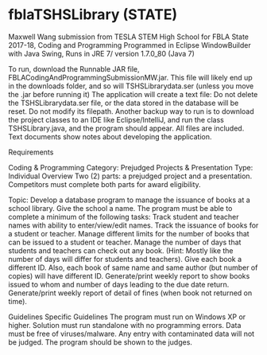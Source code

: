 # fblaTSHSLibrary (STATE)
Maxwell Wang submission from TESLA STEM High School for FBLA State 2017-18, Coding and Programming
Programmed in Eclipse WindowBuilder with Java Swing, Runs in JRE 7/ version 1.7.0_80
(Java 7)

To run, download the Runnable JAR file, FBLACodingAndProgrammingSubmissionMW.jar.
This file will likely end up in the downloads folder, and so will TSHSLibrarydata.ser (unless you move the .jar before running it)
The application will create a text file: Do not delete the TSHSLibrarydata.ser file, or the data stored in the database will be reset. Do not modify its filepath.
Another backup way to run is to download the project classes to an IDE like Eclipse/IntelliJ, and run the class TSHSLibrary.java, and the program should appear. All files are included.
Text documents show notes about developing the application.

Requirements

Coding & Programming
Category: Prejudged Projects & Presentation
Type: Individual
Overview
Two (2) parts: a prejudged project and a presentation. Competitors must complete both parts for award eligibility.

Topic: Develop a database program to manage the issuance of books at a school library. Give the school a name. The program must be able to complete a minimum of the following tasks:
Track student and teacher names with ability to enter/view/edit names.
Track the issuance of books for a student or teacher.
Manage different limits for the number of books that can be issued to a student or teacher.
Manage the number of days that students and teachers can check out any book. (Hint: Mostly like the number of days will differ for students and teachers).
Give each book a different ID. Also, each book of same name and same author (but number of copies) will have different ID.
Generate/print weekly report to show books issued to whom and number of days leading to the due date return.
Generate/print weekly report of detail of fines (when book not returned on time).

Guidelines
Specific Guidelines
The program must run on Windows XP or higher.
Solution must run standalone with no programming errors.
Data must be free of viruses/malware. Any entry with contaminated data will not be judged.
The program should be shown to the judges.
